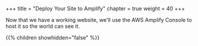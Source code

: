 +++
title = "Deploy Your Site to Amplify"
chapter = true
weight = 40
+++

Now that we have a working website, we'll use the AWS Amplify Console to host it so the world can see it.

{{% children showhidden="false" %}}